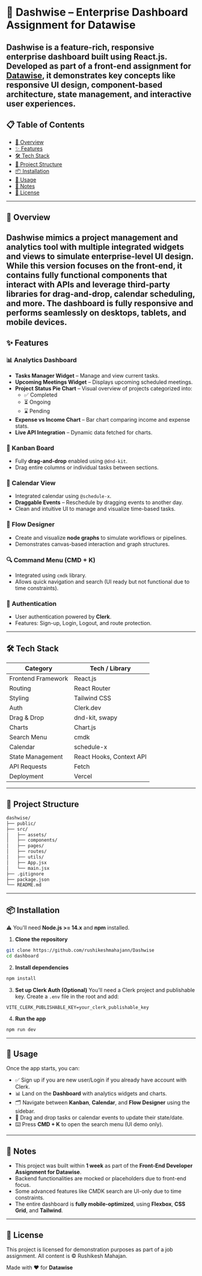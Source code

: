 
# 🚀 Dashwise – Enterprise Dashboard Assignment for Datawise
Dashwise is a feature-rich, responsive enterprise dashboard built using React.js. Developed as part of a front-end assignment for [Datawise](https://trydatawise.com), it demonstrates key concepts like responsive UI design, component-based architecture, state management, and interactive user experiences.
---
## 📋 Table of Contents
- [📖 Overview](#-overview)
- [✨ Features](#-features)
- [🛠 Tech Stack](#-tech-stack)
- [📁 Project Structure](#-project-structure)
- [📦 Installation](#-installation)
- [🚀 Usage](#-usage)
- [📌 Notes](#-notes)
- [📄 License](#-license)
---
## 📖 Overview
Dashwise mimics a project management and analytics tool with multiple integrated widgets and views to simulate enterprise-level UI design. While this version focuses on the front-end, it contains fully functional components that interact with APIs and leverage third-party libraries for drag-and-drop, calendar scheduling, and more.
The dashboard is fully responsive and performs seamlessly on desktops, tablets, and mobile devices.
---
## ✨ Features
### 📊 Analytics Dashboard
- **Tasks Manager Widget** – Manage and view current tasks.
- **Upcoming Meetings Widget** – Displays upcoming scheduled meetings.
- **Project Status Pie Chart** – Visual overview of projects categorized into:
  - ✅ Completed
  - ⏳ Ongoing
  - ⌛ Pending
- **Expense vs Income Chart** – Bar chart comparing income and expense stats.
- **Live API Integration** – Dynamic data fetched for charts.
### 📌 Kanban Board
- Fully **drag-and-drop** enabled using `@dnd-kit`.
- Drag entire columns or individual tasks between sections.
### 📅 Calendar View
- Integrated calendar using `@schedule-x`.
- **Draggable Events** – Reschedule by dragging events to another day.
- Clean and intuitive UI to manage and visualize time-based tasks.
### 🧠 Flow Designer
- Create and visualize **node graphs** to simulate workflows or pipelines.
- Demonstrates canvas-based interaction and graph structures.
### 🔍 Command Menu (CMD + K)
- Integrated using `cmdk` library.
- Allows quick navigation and search (UI ready but not functional due to time constraints).
### 🔐 Authentication
- User authentication powered by **Clerk**.
- Features: Sign-up, Login, Logout, and route protection.
---
## 🛠 Tech Stack
| Category            | Tech / Library                  |
|---------------------|----------------------------------|
| Frontend Framework  | React.js                        |
| Routing             | React Router                    |
| Styling             | Tailwind CSS                    |
| Auth                | Clerk.dev                       |
| Drag & Drop         | dnd-kit, swapy                  |
| Charts              | Chart.js                        |
| Search Menu         | cmdk                            |
| Calendar            | schedule-x                      |
| State Management    | React Hooks, Context API        |
| API Requests        | Fetch                           |
| Deployment          | Vercel                          |
---
## 📁 Project Structure
```bash
dashwise/
├── public/
├── src/
│   ├── assets/
│   ├── components/
│   ├── pages/
│   ├── routes/
│   ├── utils/
│   ├── App.jsx
│   └── main.jsx
├── .gitignore
├── package.json
└── README.md
```
---
## 📦 Installation
⚠️ You'll need **Node.js >= 14.x** and **npm** installed.
1. **Clone the repository**

```bash
git clone https://github.com/rushikeshmahajann/Dashwise
cd dashboard
```

2. **Install dependencies**

```bash
npm install
```

3. **Set up Clerk Auth (Optional)**
You'll need a Clerk project and publishable key.
Create a `.env` file in the root and add:

```env
VITE_CLERK_PUBLISHABLE_KEY=your_clerk_publishable_key
```

4. **Run the app**

```bash
npm run dev
```
---
## 🚀 Usage
Once the app starts, you can:
* ✅ Sign up if you are new user/Login if you already have account with Clerk.
* 📊 Land on the **Dashboard** with analytics widgets and charts.
* 🗂 Navigate between **Kanban**, **Calendar**, and **Flow Designer** using the sidebar.
* 🔄 Drag and drop tasks or calendar events to update their state/date.
* ⌨️ Press **CMD + K** to open the search menu (UI demo only).
---
## 📌 Notes
* This project was built within **1 week** as part of the **Front-End Developer Assignment for Datawise**.
* Backend functionalities are mocked or placeholders due to front-end focus.
* Some advanced features like CMDK search are UI-only due to time constraints.
* The entire dashboard is **fully mobile-optimized**, using **Flexbox**, **CSS Grid**, and **Tailwind**.
---
## 📄 License
This project is licensed for demonstration purposes as part of a job assignment. All content is © Rushikesh Mahajan.

Made with ❤️ for **Datawise**